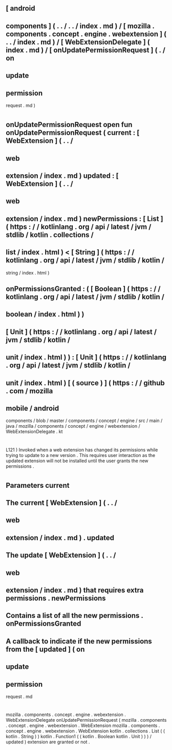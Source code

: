 [
android
-
components
]
(
.
.
/
.
.
/
index
.
md
)
/
[
mozilla
.
components
.
concept
.
engine
.
webextension
]
(
.
.
/
index
.
md
)
/
[
WebExtensionDelegate
]
(
index
.
md
)
/
[
onUpdatePermissionRequest
]
(
.
/
on
-
update
-
permission
-
request
.
md
)
#
onUpdatePermissionRequest
open
fun
onUpdatePermissionRequest
(
current
:
[
WebExtension
]
(
.
.
/
-
web
-
extension
/
index
.
md
)
updated
:
[
WebExtension
]
(
.
.
/
-
web
-
extension
/
index
.
md
)
newPermissions
:
[
List
]
(
https
:
/
/
kotlinlang
.
org
/
api
/
latest
/
jvm
/
stdlib
/
kotlin
.
collections
/
-
list
/
index
.
html
)
<
[
String
]
(
https
:
/
/
kotlinlang
.
org
/
api
/
latest
/
jvm
/
stdlib
/
kotlin
/
-
string
/
index
.
html
)
>
onPermissionsGranted
:
(
[
Boolean
]
(
https
:
/
/
kotlinlang
.
org
/
api
/
latest
/
jvm
/
stdlib
/
kotlin
/
-
boolean
/
index
.
html
)
)
-
>
[
Unit
]
(
https
:
/
/
kotlinlang
.
org
/
api
/
latest
/
jvm
/
stdlib
/
kotlin
/
-
unit
/
index
.
html
)
)
:
[
Unit
]
(
https
:
/
/
kotlinlang
.
org
/
api
/
latest
/
jvm
/
stdlib
/
kotlin
/
-
unit
/
index
.
html
)
[
(
source
)
]
(
https
:
/
/
github
.
com
/
mozilla
-
mobile
/
android
-
components
/
blob
/
master
/
components
/
concept
/
engine
/
src
/
main
/
java
/
mozilla
/
components
/
concept
/
engine
/
webextension
/
WebExtensionDelegate
.
kt
#
L121
)
Invoked
when
a
web
extension
has
changed
its
permissions
while
trying
to
update
to
a
new
version
.
This
requires
user
interaction
as
the
updated
extension
will
not
be
installed
until
the
user
grants
the
new
permissions
.
#
#
#
Parameters
current
-
The
current
[
WebExtension
]
(
.
.
/
-
web
-
extension
/
index
.
md
)
.
updated
-
The
update
[
WebExtension
]
(
.
.
/
-
web
-
extension
/
index
.
md
)
that
requires
extra
permissions
.
newPermissions
-
Contains
a
list
of
all
the
new
permissions
.
onPermissionsGranted
-
A
callback
to
indicate
if
the
new
permissions
from
the
[
updated
]
(
on
-
update
-
permission
-
request
.
md
#
mozilla
.
components
.
concept
.
engine
.
webextension
.
WebExtensionDelegate
onUpdatePermissionRequest
(
mozilla
.
components
.
concept
.
engine
.
webextension
.
WebExtension
mozilla
.
components
.
concept
.
engine
.
webextension
.
WebExtension
kotlin
.
collections
.
List
(
(
kotlin
.
String
)
)
kotlin
.
Function1
(
(
kotlin
.
Boolean
kotlin
.
Unit
)
)
)
/
updated
)
extension
are
granted
or
not
.
